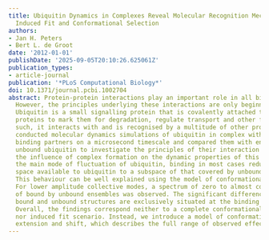 ```yaml
---
title: Ubiquitin Dynamics in Complexes Reveal Molecular Recognition Mechanisms Beyond
  Induced Fit and Conformational Selection
authors:
- Jan H. Peters
- Bert L. de Groot
date: '2012-01-01'
publishDate: '2025-09-05T20:10:26.625061Z'
publication_types:
- article-journal
publication: '*PLoS Computational Biology*'
doi: 10.1371/journal.pcbi.1002704
abstract: Protein-protein interactions play an important role in all biological processes.
  However, the principles underlying these interactions are only beginning to be understood.
  Ubiquitin is a small signalling protein that is covalently attached to different
  proteins to mark them for degradation, regulate transport and other functions. As
  such, it interacts with and is recognised by a multitude of other proteins. We have
  conducted molecular dynamics simulations of ubiquitin in complex with 11 different
  binding partners on a microsecond timescale and compared them with ensembles of
  unbound ubiquitin to investigate the principles of their interaction and determine
  the influence of complex formation on the dynamic properties of this protein. Along
  the main mode of fluctuation of ubiquitin, binding in most cases reduces the conformational
  space available to ubiquitin to a subspace of that covered by unbound ubiquitin.
  This behaviour can be well explained using the model of conformational selection.
  For lower amplitude collective modes, a spectrum of zero to almost complete coverage
  of bound by unbound ensembles was observed. The significant differences between
  bound and unbound structures are exclusively situated at the binding interface.
  Overall, the findings correspond neither to a complete conformational selection
  nor induced fit scenario. Instead, we introduce a model of conformational restriction,
  extension and shift, which describes the full range of observed effects.
---
```

